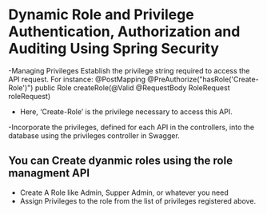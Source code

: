 # Dynamic Role and Privilege Authentication, Authorization and Auditing Using Spring Security

-Managing Privileges
Establish the privilege string required to access the API request. For instance:
@PostMapping
@PreAuthorize("hasRole('Create-Role')")
public Role createRole(@Valid @RequestBody RoleRequest roleRequest)

- Here, ‘Create-Role’ is the privilege necessary to access this API.

-Incorporate the privileges, defined for each API in the controllers, into the database using the privileges controller in Swagger.

## You can Create dyanmic roles using the role managment API
 - Create A Role  like Admin, Supper Admin, or whatever you need
 - Assign Privileges to the role from the list of privileges registered above.

